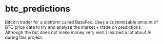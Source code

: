 # btc_predictions
Bitcoin trader for a platform called BaseFex. Uses a customizable amount of BTC price data to try and analyze the market + trade on predictions. Although the bot does not make money very well, I learned a lot about AI during this project. 
